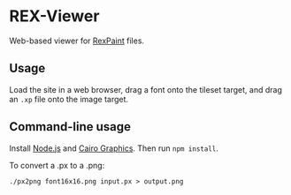 # REX-Viewer

Web-based viewer for [RexPaint](rexpaint.blogspot.com) files.

## Usage

Load the site in a web browser, drag a font onto the tileset target, and drag an `.xp` file onto the image target.

## Command-line usage

Install [Node.js](http://nodejs.org/) and [Cairo Graphics](http://cairographics.org/). Then run `npm install`.

To convert a .px to a .png:

    ./px2png font16x16.png input.px > output.png
